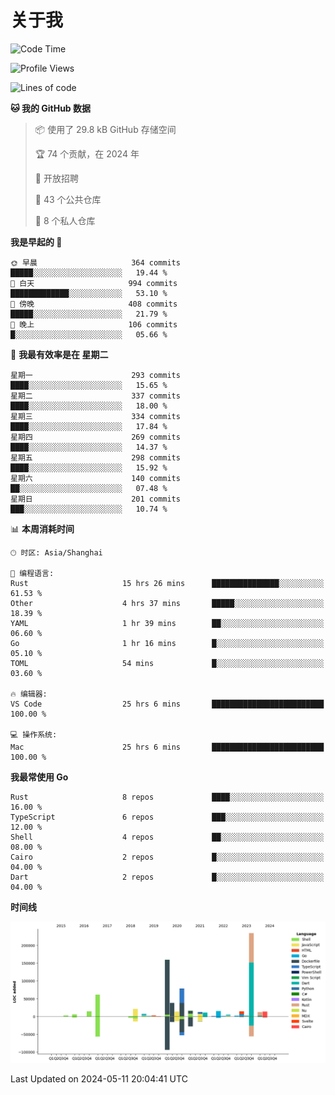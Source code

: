 # 关于我

<!--START_SECTION:waka-->
![Code Time](http://img.shields.io/badge/Code%20Time-2%2C702%20hrs%2035%20mins-blue)

![Profile Views](http://img.shields.io/badge/%E4%B8%AA%E4%BA%BA%E8%B5%84%E6%96%99%E8%A7%82%E7%9C%8B%E6%AC%A1%E6%95%B0-17-blue)

![Lines of code](https://img.shields.io/badge/%E4%BB%8E%E3%80%8CHello%20World%E3%80%8D%E8%B5%B7%E6%88%91%E5%B7%B2%E7%BB%8F%E5%86%99%E4%BA%86-745.9%20thousand%20%E8%A1%8C%E4%BB%A3%E7%A0%81-blue)

**🐱 我的 GitHub 数据** 

> 📦  使用了 29.8 kB GitHub 存储空间 
 > 
> 🏆 74 个贡献，在 2024 年
 > 
> 💼 开放招聘
 > 
> 📜 43 个公共仓库 
 > 
> 🔑 8 个私人仓库 
 > 
**我是早起的 🐤** 

```text
🌞 早晨                     364 commits         █████░░░░░░░░░░░░░░░░░░░░   19.44 % 
🌆 白天                     994 commits         █████████████░░░░░░░░░░░░   53.10 % 
🌃 傍晚                     408 commits         █████░░░░░░░░░░░░░░░░░░░░   21.79 % 
🌙 晚上                     106 commits         █░░░░░░░░░░░░░░░░░░░░░░░░   05.66 % 
```
📅 **我最有效率是在 星期二** 

```text
星期一                      293 commits         ████░░░░░░░░░░░░░░░░░░░░░   15.65 % 
星期二                      337 commits         ████░░░░░░░░░░░░░░░░░░░░░   18.00 % 
星期三                      334 commits         ████░░░░░░░░░░░░░░░░░░░░░   17.84 % 
星期四                      269 commits         ████░░░░░░░░░░░░░░░░░░░░░   14.37 % 
星期五                      298 commits         ████░░░░░░░░░░░░░░░░░░░░░   15.92 % 
星期六                      140 commits         ██░░░░░░░░░░░░░░░░░░░░░░░   07.48 % 
星期日                      201 commits         ███░░░░░░░░░░░░░░░░░░░░░░   10.74 % 
```


📊 **本周消耗时间** 

```text
🕑︎ 时区: Asia/Shanghai

💬 编程语言: 
Rust                     15 hrs 26 mins      ███████████████░░░░░░░░░░   61.53 % 
Other                    4 hrs 37 mins       █████░░░░░░░░░░░░░░░░░░░░   18.39 % 
YAML                     1 hr 39 mins        ██░░░░░░░░░░░░░░░░░░░░░░░   06.60 % 
Go                       1 hr 16 mins        █░░░░░░░░░░░░░░░░░░░░░░░░   05.10 % 
TOML                     54 mins             █░░░░░░░░░░░░░░░░░░░░░░░░   03.60 % 

🔥 编辑器: 
VS Code                  25 hrs 6 mins       █████████████████████████   100.00 % 

💻 操作系统: 
Mac                      25 hrs 6 mins       █████████████████████████   100.00 % 
```

**我最常使用 Go** 

```text
Rust                     8 repos             ████░░░░░░░░░░░░░░░░░░░░░   16.00 % 
TypeScript               6 repos             ███░░░░░░░░░░░░░░░░░░░░░░   12.00 % 
Shell                    4 repos             ██░░░░░░░░░░░░░░░░░░░░░░░   08.00 % 
Cairo                    2 repos             █░░░░░░░░░░░░░░░░░░░░░░░░   04.00 % 
Dart                     2 repos             █░░░░░░░░░░░░░░░░░░░░░░░░   04.00 % 
```



**时间线**

![Lines of Code chart](https://raw.githubusercontent.com/catusax/catusax/master/assets/bar_graph.png)


 Last Updated on 2024-05-11 20:04:41 UTC
<!--END_SECTION:waka-->
